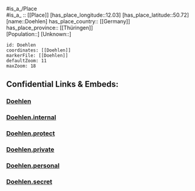 ﻿---
location: [50.72,12.03] 
mapzoom: [7,12] 
mapmarker: city 
type: City
tags:
- geo/City


SpocWebEntityId: 29945
isDeleted: false
confidential: public

---
#is_a_/Place  
#is_a_ :: [[Place]] 
[has_place_longitude::12.03] 
[has_place_latitude::50.72] 
[name::Doehlen] 
has_place_country:: [[Germany]]  
has_place_province:: [[Thüringen]]  
[Population::] 
[Unknown::] 


```leaflet
id: Doehlen
coordinates: [[Doehlen]] 
markerFile: [[Doehlen]] 
defaultZoom: 11 
maxZoom: 18
```


## Confidential Links & Embeds: 

### [Doehlen](/_public/Earth/Continent/Europe/Europe~Central/Germany/Germany~East/Thüringen/counties~TH/Greiz/cities~Greiz/Auma-Weidatal/City/Doehlen.md) 

### [Doehlen.internal](/_internal/Earth/Continent/Europe/Europe~Central/Germany/Germany~East/Thüringen/counties~TH/Greiz/cities~Greiz/Auma-Weidatal/City/Doehlen.internal.md) 

### [Doehlen.protect](/_protect/Earth/Continent/Europe/Europe~Central/Germany/Germany~East/Thüringen/counties~TH/Greiz/cities~Greiz/Auma-Weidatal/City/Doehlen.protect.md) 

### [Doehlen.private](/_private/Earth/Continent/Europe/Europe~Central/Germany/Germany~East/Thüringen/counties~TH/Greiz/cities~Greiz/Auma-Weidatal/City/Doehlen.private.md) 

### [Doehlen.personal](/_personal/Earth/Continent/Europe/Europe~Central/Germany/Germany~East/Thüringen/counties~TH/Greiz/cities~Greiz/Auma-Weidatal/City/Doehlen.personal.md) 

### [Doehlen.secret](/_secret/Earth/Continent/Europe/Europe~Central/Germany/Germany~East/Thüringen/counties~TH/Greiz/cities~Greiz/Auma-Weidatal/City/Doehlen.secret.md) 
